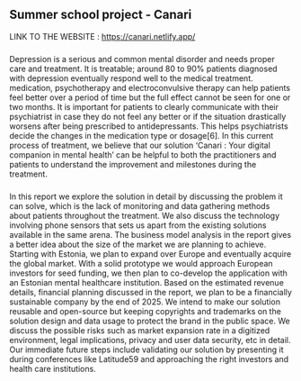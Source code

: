 ## Summer school project - Canari 

LINK TO THE WEBSITE : https://canari.netlify.app/


###
Depression is a serious and common mental disorder and needs proper care and treatment. It is treatable; around 80 to 90% patients diagnosed with depression eventually respond well to the medical treatment. medication, psychotherapy and electroconvulsive therapy can help patients feel better over a period of time but the full effect cannot be seen for one or two months. It is important for patients to clearly communicate with their psychiatrist in case they do not feel any better or if the situation drastically worsens after being prescribed to antidepressants. This helps psychiatrists decide the changes in the medication type or dosage[6]. In this current process of treatment, we believe that our solution ‘Canari : Your digital companion in mental health’ can be helpful to both the practitioners and patients to understand the improvement and milestones during the treatment. 
###
In this report we explore the solution in detail by discussing the problem it can solve, which is the lack of monitoring and data gathering methods about patients throughout the treatment. We also discuss the technology involving phone sensors that sets us apart from the existing solutions available in the same arena. The business model analysis in the report gives a better idea about the size of the market we are planning to achieve. Starting with Estonia, we plan to expand over Europe and eventually acquire the global market. With a solid prototype we would approach European investors for seed funding, we then plan to co-develop the application with an Estonian mental healthcare institution. Based on the estimated revenue details, financial planning discussed in the report, we plan to be a financially sustainable company by the end of 2025. We intend to make our solution reusable and open-source but keeping copyrights and trademarks on the solution design and data usage to protect the brand in the public space. We discuss the possible risks such as market expansion rate in a digitized environment, legal implications, privacy and user data security, etc in detail. Our immediate future steps include validating our solution by presenting it during conferences like Latitude59 and approaching the right investors and health care institutions. 



